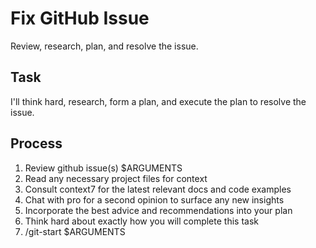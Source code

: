 # Fix GitHub Issue

Review, research, plan, and resolve the issue.

## Task

I'll think hard, research, form a plan, and execute the plan to resolve the issue.

## Process

1. Review github issue(s) $ARGUMENTS
2. Read any necessary project files for context
3. Consult context7 for the latest relevant docs and code examples
4. Chat with pro for a second opinion to surface any new insights
5. Incorporate the best advice and recommendations into your plan
6. Think hard about exactly how you will complete this task
7. /git-start $ARGUMENTS
